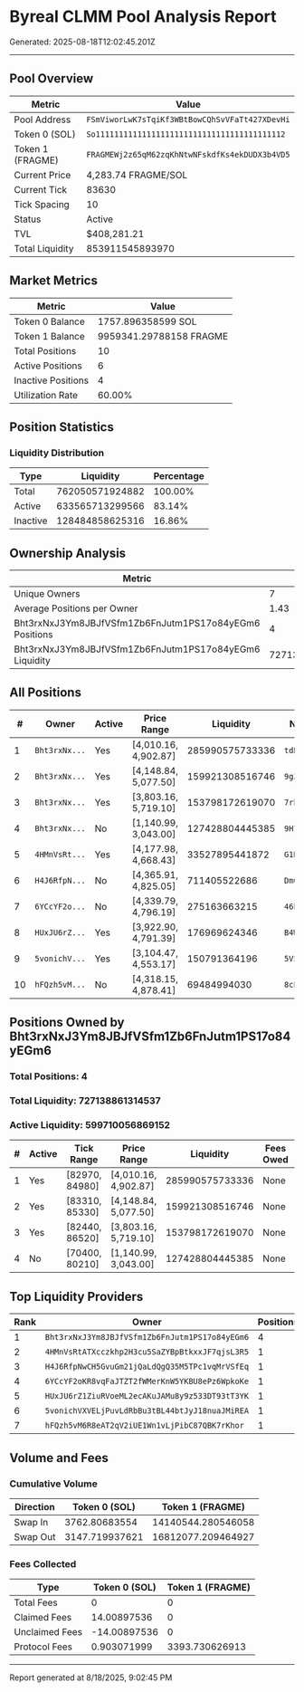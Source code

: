 # Byreal CLMM Pool Analysis Report

Generated: 2025-08-18T12:02:45.201Z

---

## Pool Overview

| Metric | Value |
|--------|-------|
| Pool Address | `FSmViworLwK7sTqiKf3WBtBowCQhSvVFaTt427XDevHi` |
| Token 0 (SOL) | `So11111111111111111111111111111111111111112` |
| Token 1 (FRAGME) | `FRAGMEWj2z65qM62zqKhNtwNFskdfKs4ekDUDX3b4VD5` |
| Current Price | 4,283.74 FRAGME/SOL |
| Current Tick | 83630 |
| Tick Spacing | 10 |
| Status | Active |
| TVL | $408,281.21 |
| Total Liquidity | 853911545893970 |

## Market Metrics

| Metric | Value |
|--------|-------|
| Token 0 Balance | 1757.896358599 SOL |
| Token 1 Balance | 9959341.29788158 FRAGME |
| Total Positions | 10 |
| Active Positions | 6 |
| Inactive Positions | 4 |
| Utilization Rate | 60.00% |

## Position Statistics

### Liquidity Distribution

| Type | Liquidity | Percentage |
|------|-----------|------------|
| Total | 762050571924882 | 100.00% |
| Active | 633565713299566 | 83.14% |
| Inactive | 128484858625316 | 16.86% |

## Ownership Analysis

| Metric | Value |
|--------|-------|
| Unique Owners | 7 |
| Average Positions per Owner | 1.43 |
| Bht3rxNxJ3Ym8JBJfVSfm1Zb6FnJutm1PS17o84yEGm6 Positions | 4 |
| Bht3rxNxJ3Ym8JBJfVSfm1Zb6FnJutm1PS17o84yEGm6 Liquidity | 727138861314537 |

## All Positions

| # | Owner | Active | Price Range | Liquidity | NFT Mint |
|---|-------|--------|-------------|-----------|----------|
| 1 | `Bht3rxNx...` | Yes | [4,010.16, 4,902.87] | 285990575733336 | `tdRWo41B...` |
| 2 | `Bht3rxNx...` | Yes | [4,148.84, 5,077.50] | 159921308516746 | `9gZFyaQR...` |
| 3 | `Bht3rxNx...` | Yes | [3,803.16, 5,719.10] | 153798172619070 | `7rhkUASD...` |
| 4 | `Bht3rxNx...` | No | [1,140.99, 3,043.00] | 127428804445385 | `9H7fxXPJ...` |
| 5 | `4HMnVsRt...` | Yes | [4,177.98, 4,668.43] | 33527895441872 | `G1Rz7beZ...` |
| 6 | `H4J6RfpN...` | No | [4,365.91, 4,825.05] | 711405522686 | `DmQVU6rw...` |
| 7 | `6YCcYF2o...` | No | [4,339.79, 4,796.19] | 275163663215 | `46hHVpRw...` |
| 8 | `HUxJU6rZ...` | Yes | [3,922.90, 4,791.39] | 176969624346 | `B4WdJE57...` |
| 9 | `5vonichV...` | Yes | [3,104.47, 4,553.17] | 150791364196 | `5V5jY8NM...` |
| 10 | `hFQzh5vM...` | No | [4,318.15, 4,878.41] | 69484994030 | `8cPza6iF...` |

## Positions Owned by Bht3rxNxJ3Ym8JBJfVSfm1Zb6FnJutm1PS17o84yEGm6

### Total Positions: 4

### Total Liquidity: 727138861314537
### Active Liquidity: 599710056869152

| # | Active | Tick Range | Price Range | Liquidity | Fees Owed | NFT Mint |
|---|--------|------------|-------------|-----------|-----------|----------|
| 1 | Yes | [82970, 84980] | [4,010.16, 4,902.87] | 285990575733336 | None | `tdRWo41BCMYSTBnQECx9cqFCNaU5gutm9NEH4sY6dmr` |
| 2 | Yes | [83310, 85330] | [4,148.84, 5,077.50] | 159921308516746 | None | `9gZFyaQRnrgDt53z8FqKrqMsJyHcLoRUSKMmNRF4K9k9` |
| 3 | Yes | [82440, 86520] | [3,803.16, 5,719.10] | 153798172619070 | None | `7rhkUASDE2fpPaZTPpBLABJGe7P6jamUGYpBCiUpYKKG` |
| 4 | No | [70400, 80210] | [1,140.99, 3,043.00] | 127428804445385 | None | `9H7fxXPJG4sJ8MCD4rfwnXqJD3jpLQ2VZr6Gk51fh6eG` |

## Top Liquidity Providers

| Rank | Owner | Positions | Total Liquidity | Share |
|------|-------|-----------|-----------------|-------|
| 1 | `Bht3rxNxJ3Ym8JBJfVSfm1Zb6FnJutm1PS17o84yEGm6` | 4 | 727138861314537 | 95.42% |
| 2 | `4HMnVsRtATXcczkhp2H3cu5SaZYBpBtkxxJF7qjsL3R5` | 1 | 33527895441872 | 4.40% |
| 3 | `H4J6RfpNwCH5GvuGm21jQaLdQgQ35M5TPc1vqMrVSfEq` | 1 | 711405522686 | 0.09% |
| 4 | `6YCcYF2oKR8vqFaJTZT2fWMerKnW5YKBU8ePz6WpkoKe` | 1 | 275163663215 | 0.04% |
| 5 | `HUxJU6rZ1ZiuRVoeML2ecAKuJAMu8y9z533DT93tT3YK` | 1 | 176969624346 | 0.02% |
| 6 | `5vonichVXVELjPuvLdRbBu3tBL44btJyJ18nuaJMiREA` | 1 | 150791364196 | 0.02% |
| 7 | `hFQzh5vM6R8eAT2qV2iUE1Wn1vLjPibC87QBK7rKhor` | 1 | 69484994030 | 0.01% |

## Volume and Fees

### Cumulative Volume

| Direction | Token 0 (SOL) | Token 1 (FRAGME) |
|-----------|---------------|------------------|
| Swap In | 3762.80683554 | 14140544.280546058 |
| Swap Out | 3147.719937621 | 16812077.209464927 |

### Fees Collected

| Type | Token 0 (SOL) | Token 1 (FRAGME) |
|------|---------------|------------------|
| Total Fees | 0 | 0 |
| Claimed Fees | 14.00897536 | 0 |
| Unclaimed Fees | -14.00897536 | 0 |
| Protocol Fees | 0.903071999 | 3393.730626913 |

---

Report generated at 8/18/2025, 9:02:45 PM
